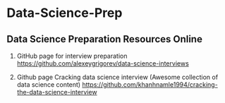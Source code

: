 # Data-Science-Prep


## Data Science Preparation Resources Online

1. GitHub page for interview preparation
https://github.com/alexeygrigorev/data-science-interviews

2. Github page Cracking data science interview (Awesome collection of data science content)
 https://github.com/khanhnamle1994/cracking-the-data-science-interview
